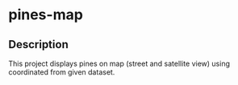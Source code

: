 # pines-map
## Description
This project displays pines on map (street and satellite view) using coordinated from given dataset.